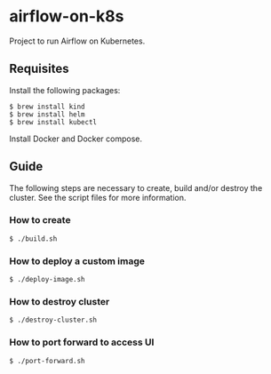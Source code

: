 # airflow-on-k8s

Project to run Airflow on Kubernetes.

## Requisites

Install the following packages:

```
$ brew install kind
$ brew install helm
$ brew install kubectl
```

Install Docker and Docker compose.

## Guide

The following steps are necessary to create, build and/or destroy the cluster. See the script files for more information.

### How to create

```
$ ./build.sh
```

### How to deploy a custom image

```
$ ./deploy-image.sh
```

### How to destroy cluster

```
$ ./destroy-cluster.sh
```

### How to port forward to access UI

```
$ ./port-forward.sh
```
